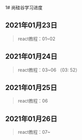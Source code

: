 1# 尚硅谷学习进度

## 2021年01月23日

> react教程：01~02

## 2021年01月24日

> react教程：03~06 （03: 52）

## 2021年01月25日

> react教程：06

## 2021年01月26日

> react教程：07~

